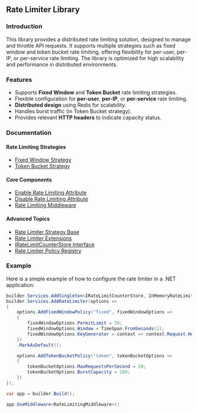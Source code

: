 ## Rate Limiter Library

### Introduction
This library provides a distributed rate limiting solution, designed to manage and throttle API requests. It supports multiple strategies such as fixed window and token bucket rate limiting, offering flexibility for per-user, per-IP, or per-service rate limiting. The library is optimized for high scalability and performance in distributed environments.

### Features
- Supports **Fixed Window** and **Token Bucket** rate limiting strategies.
- Flexible configuration for **per-user**, **per-IP**, or **per-service** rate limiting.
- **Distributed design** using Redis for scalability.
- Handles burst traffic (in Token Bucket strategy).
- Provides relevant **HTTP headers** to indicate capacity status.

### Documentation

#### Rate Limiting Strategies
- [Fixed Window Strategy](/RateLimiter/FixedWindowRateStrategy.md)
- [Token Bucket Strategy](/RateLimiter/TokenBucketRateStrategy.md)

#### Core Components

- [Enable Rate Limiting Attribute](/RateLimiter/EnableRateLimitingAttribute.md)
- [Disable Rate Limiting Attribute](/RateLimiter/DisableRateLimitingAttribute.md)
- [Rate Limiting Middleware](/RateLimiter/RateLimitingMiddleware.md)

#### Advanced Topics
- [Rate Limiter Strategy Base](/RateLimiter/RateLimiterStrategyBase.md)
- [Rate Limiter Extensions](/RateLimiter/RateLimiterExtensions.md)
- [IRateLimitCounterStore Interface](/RateLimiter/IRateLimitCounterStore.md)
- [Rate Limiter Policy Registry](/RateLimiter/RateLimiterPolicyRegistry.md)

### Example
Here is a simple example of how to configure the rate limiter in a .NET application:

```csharp
builder.Services.AddSingleton<IRateLimitCounterStore, InMemoryRateLimitCounterStore>();
builder.Services.AddRateLimiter(options =>
{
    options.AddFixedWindowPolicy("fixed", fixedWindowOptions =>
    {
        fixedWindowOptions.PermitLimit = 20;
        fixedWindowOptions.Window = TimeSpan.FromSeconds(1);
        fixedWindowOptions.KeyGenerator = context => context.Request.Headers["User-Identity"].ToString() ??  $"anonymous";
    })
    .MarkAsDefault();

    options.AddTokenBucketPolicy("token", tokenBucketOptions =>
    {
        tokenBucketOptions.MaxRequestsPerSecond = 20;
        tokenBucketOptions.BurstCapacity = 100;
    })
});

var app = builder.Build();

app.UseMiddleware<RateLimitingMiddleware>()
```